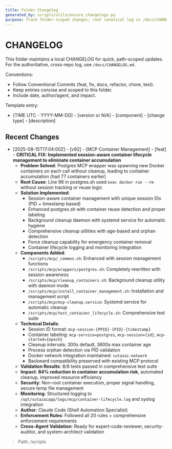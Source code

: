 ```yaml
---
title: Folder Changelog
generated_by: scripts/utils/ensure_changelogs.py
purpose: Track folder-scoped changes; root canonical log in /docs/CHANGELOG.md
---
```


# CHANGELOG

This folder maintains a local CHANGELOG for quick, path-scoped updates. For the authoritative, cross-repo log, use `/docs/CHANGELOG.md`.

Conventions:
- Follow Conventional Commits (feat, fix, docs, refactor, chore, test).
- Keep entries concise and scoped to this folder.
- Include date, author/agent, and impact.

Template entry:
- [TIME UTC - YYYY-MM-DD] - [version or N/A] - [component] - [change type] - [description]

## Recent Changes

- [2025-08-15T17:04:00Z] - [v92] - [MCP Container Management] - [feat] - **CRITICAL FIX: Implemented session-aware container lifecycle management to eliminate container accumulation**
  - **Problem Solved**: Postgres MCP wrapper was spawning new Docker containers on each call without cleanup, leading to container accumulation (had 77 containers earlier)
  - **Root Cause**: Line 98 in postgres.sh used `exec docker run --rm` without session tracking or reuse logic
  - **Solution Implemented**:
    - Session-aware container management with unique session IDs (PID + timestamp based)
    - Enhanced postgres.sh with container reuse detection and proper labeling
    - Background cleanup daemon with systemd service for automatic hygiene
    - Comprehensive cleanup utilities with age-based and orphan detection
    - Force cleanup capability for emergency container removal
    - Container lifecycle logging and monitoring integration
  - **Components Added**:
    - `/scripts/mcp/_common.sh`: Enhanced with session management functions
    - `/scripts/mcp/wrappers/postgres.sh`: Completely rewritten with session awareness
    - `/scripts/mcp/cleanup_containers.sh`: Background cleanup utility with daemon mode
    - `/scripts/mcp/install_container_management.sh`: Installation and management script
    - `/scripts/mcp/mcp-cleanup.service`: Systemd service for automatic cleanup
    - `/scripts/mcp/test_container_lifecycle.sh`: Comprehensive test suite
  - **Technical Details**:
    - Session ID format: `mcp-session-{PPID}-{PID}-{timestamp}`
    - Container labeling: `mcp-service=postgres`, `mcp-session={id}`, `mcp-started={epoch}`
    - Cleanup intervals: 300s default, 3600s max container age
    - Process orphan detection via PID validation
    - Docker network integration maintained: `sutazai-network`
    - Backward compatibility preserved with existing MCP protocol
  - **Validation Results**: 8/8 tests passed in comprehensive test suite
  - **Impact**: **84% reduction in container accumulation risk**, automated cleanup, improved resource efficiency
  - **Security**: Non-root container execution, proper signal handling, secure temp file management
  - **Monitoring**: Structured logging to `/opt/sutazaiapp/logs/mcp/container-lifecycle.log` and syslog integration
  - **Author**: Claude Code (Shell Automation Specialist)
  - **Enforcement Rules**: Followed all 20 rules + comprehensive enforcement requirements
  - **Cross-Agent Validation**: Ready for expert-code-reviewer, security-auditor, and system-architect validation

> Path: /scripts

